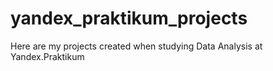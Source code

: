 # yandex_praktikum_projects
Here are my projects created when studying Data Analysis at Yandex.Praktikum
